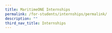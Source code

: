 ```yaml
---
title: MaritimeONE Internships
permalink: /for-students/internships/permalink/
description: ""
third_nav_title: Internships
---
```

